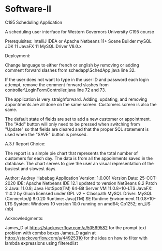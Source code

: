# Software-II

C195 Scheduling Application

A scheduling user interface for Western Governors University C195 course

Prerequisites:
IntelliJ IDEA or Apache Netbeans 11+
Scene Builder
mySQL
JDK 11
JavaFX 11
MySQL Driver V8.0.x

Deployment: 

Change language to either french or english by removing or adding comment forward slashes 
from schedapp\SchedApp.java line 32.

If the user does not want to type in the user ID and password each login attempt, remove 
the comment forward slashes from controller\LoginFormController.java line 72 and 73.

The application is very straighforward. Adding, updating, and removing appontments are all done on the
same screen. Customers screen is also the same. 

The default state of fields are set to add a new customer or appointment. The "Add" button will only
need to be pressed when switching from "Update" so that fields are cleared and that the proper SQL
statement is used when the "SAVE" button is pressed. 

A.3.f Report Choice:

The report is a simple pie chart that represents the total number of customers for each day. The data
is from all the appoinments saved in the database. The chart serves to give the user an visual 
representation of the busiest and slowest days. 

Author: Audrey Hababag
Application Version: 1.0.001
Version Date: 25-OCT-2020
IDE: Apache Netbeans IDE 12.1 updated to version NetBeans 8.2 Patch 2
Java: 11.0.8; Java HotSpot(TM) 64-Bit Server VM 11.0.8+10-LTS
JavaFX: 11.0.2 by Gluon licensed under GPL v2 + Classpath
MySQL Driver: MySQL (Connector/j) 8.0.20 
Runtime: Java(TM) SE Runtime Environment 11.0.8+10-LTS
System: Windows 10 version 10.0 running on amd64; Cp1252; en_US (nb)

Acknowledgments:

James_D at https://stackoverflow.com/a/50569582 for the prompt text problem with combo boxes
James_D again at https://stackoverflow.com/a/44925310 for the idea on how to filter with lambda expressions using filteredlist


